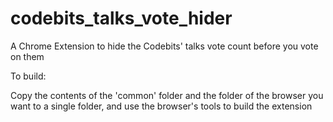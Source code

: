 codebits_talks_vote_hider
=========================

A Chrome Extension to hide the Codebits' talks vote count before you vote on them

To build:

Copy the contents of the 'common' folder and the folder of the browser you want to a single folder, and use the browser's tools to build the extension
